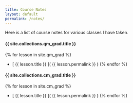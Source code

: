 ```yaml
---
title: Course Notes
layout: default
permalink: /notes/
---
```


Here is a list of course notes for various classes I have taken.

#### {{ site.collections.qm_grad.title }}
{% for lesson in site.qm_grad %}
  - [ {{ lesson.title }}  ]( {{ lesson.permalink }} )
{% endfor %}

#### {{ site.collections.cm_grad.title }}
{% for lesson in site.cm_grad %}
  - [ {{ lesson.title }}  ]( {{ lesson.permalink }} )
{% endfor %}
